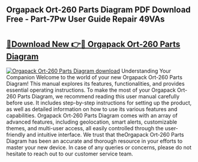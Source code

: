 ## Orgapack Ort-260 Parts Diagram PDF Download Free - Part-7Pw User Guide Repair 49VAs

# <h2><a href="http://dfo8an.blite.top/?on=Orgapack+Ort-260+Parts+Diagram">🔗Download New 👉🔴 Orgapack Ort-260 Parts Diagram</a></h2>

[![Orgapack Ort-260 Parts Diagram download](https://i.imgur.com/lujVjoI.png)](http://dfo8an.blite.top/?on=Orgapack+Ort-260+Parts+Diagram)
Understanding Your Companion Welcome to the world of your new Orgapack Ort-260 Parts Diagram! This manual explores its features, functionalities, and provides essential operating instructions. To make the most of your Orgapack Ort-260 Parts Diagram, we recommend reading this user manual carefully before use. It includes step-by-step instructions for setting up the product, as well as detailed information on how to use its various features and capabilities. Orgapack Ort-260 Parts Diagram comes with an array of advanced features, including geolocation, smart alerts, customizable themes, and multi-user access, all easily controlled through the user-friendly and intuitive interface. We trust that theOrgapack Ort-260 Parts Diagram has been an accurate and thorough resource in your efforts to master your new device. In case of any queries or concerns, please do not hesitate to reach out to our customer service team.
